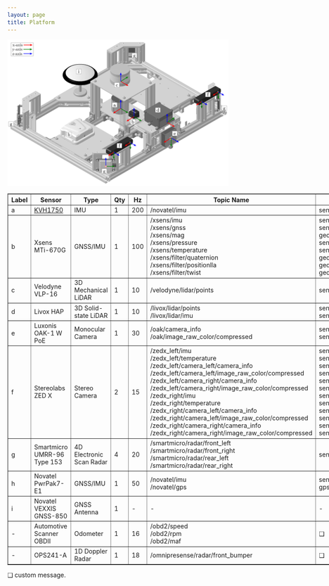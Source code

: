 ```yaml
---
layout: page
title: Platform
---
```


<div style="text-align: center;">
  <img src="/assets/img/coordsys.png" alt="NavINST platform" width="640">
</div>

<div style="margin: 0 auto; width: fit-content;">
  <table border="1" cellspacing="0" cellpadding="5">
    <thead>
      <tr>
        <th>Label</th>
        <th>Sensor</th>
        <th>Type</th>
        <th>Qty</th>
        <th>Hz</th>
        <th>Topic Name</th>
        <th>Message Type</th>
      </tr>
    </thead>
    <tbody>
      <tr>
        <td>a</td>
        <td><a href="https://novatel.com/products/gnss-inertial-navigation-systems/imus/kvh1750 target="_blank"">KVH1750</a></td>
        <td>IMU</td>
        <td>1</td>
        <td>200</td>
        <td>/novatel/imu</td>
        <td>sensor_msgs/Imu</td>
      </tr>
      <tr>
        <td>b</td>
        <td>Xsens MTi-670G</td>
        <td>GNSS/IMU</td>
        <td>1</td>
        <td>100</td>
        <td>
          /xsens/imu<br/>
          /xsens/gnss<br/>
          /xsens/mag<br/>
          /xsens/pressure<br/>
          /xsens/temperature<br/>
          /xsens/filter/quaternion<br/>
          /xsens/filter/positionlla<br/>
          /xsens/filter/twist
        </td>
        <td>
          sensor_msgs/Imu<br/>
          sensor_msgs/NavSatFix<br/>
          geometry_msgs/Vector3Stamped<br/>
          sensor_msgs/FluidPressure<br/>
          sensor_msgs/Temperature<br/>
          geometry_msgs/QuaternionStamped<br/>
          geometry_msgs/Vector3Stamped<br/>
          geometry_msgs/TwistStamped
        </td>
      </tr>
      <tr>
        <td>c</td>
        <td>Velodyne VLP-16</td>
        <td>3D Mechanical LiDAR</td>
        <td>1</td>
        <td>10</td>
        <td>/velodyne/lidar/points</td>
        <td>sensor_msgs/PointCloud2</td>
      </tr>
      <tr>
        <td>d</td>
        <td>Livox HAP</td>
        <td>3D Solid-state LiDAR</td>
        <td>1</td>
        <td>10</td>
        <td>
          /livox/lidar/points<br/>
          /livox/lidar/imu
        </td>
        <td>
          sensor_msgs/PointCloud2<br/>
          sensor_msgs/Imu
        </td>
      </tr>
      <tr>
        <td>e</td>
        <td>Luxonis OAK-1 W PoE</td>
        <td>Monocular Camera</td>
        <td>1</td>
        <td>30</td>
        <td>
          /oak/camera_info<br/>
          /oak/image_raw_color/compressed
        </td>
        <td>
          sensor_msgs/CameraInfo<br/>
          sensor_msgs/CompressedImage
        </td>
      </tr>
      <tr>
        <td>f</td>
        <td>Stereolabs ZED X</td>
        <td>Stereo Camera</td>
        <td>2</td>
        <td>15</td>
        <td>
          /zedx_left/imu<br/>
          /zedx_left/temperature<br/>
          /zedx_left/camera_left/camera_info<br/>
          /zedx_left/camera_left/image_raw_color/compressed<br/>
          /zedx_left/camera_right/camera_info<br/>
          /zedx_left/camera_right/image_raw_color/compressed<br/>
          /zedx_right/imu<br/>
          /zedx_right/temperature<br/>
          /zedx_right/camera_left/camera_info<br/>
          /zedx_right/camera_left/image_raw_color/compressed<br/>
          /zedx_right/camera_right/camera_info<br/>
          /zedx_right/camera_right/image_raw_color/compressed
        </td>
        <td>
          sensor_msgs/Imu<br/>
          sensor_msgs/Temperature<br/>
          sensor_msgs/CameraInfo<br/>
          sensor_msgs/CompressedImage<br/>
          sensor_msgs/CameraInfo<br/>
          sensor_msgs/CompressedImage<br/>
          sensor_msgs/Imu<br/>
          sensor_msgs/Temperature<br/>
          sensor_msgs/CameraInfo<br/>
          sensor_msgs/CompressedImage<br/>
          sensor_msgs/CameraInfo<br/>
          sensor_msgs/CompressedImage
        </td>
      </tr>
      <tr>
        <td>g</td>
        <td>Smartmicro UMRR-96 Type 153</td>
        <td>4D Electronic Scan Radar</td>
        <td>4</td>
        <td>20</td>
        <td>
          /smartmicro/radar/front_left<br/>
          /smartmicro/radar/front_right<br/>
          /smartmicro/radar/rear_left<br/>
          /smartmicro/radar/rear_right
        </td>
        <td>sensor_msgs/PointCloud2</td>
      </tr>
      <tr>
        <td>h</td>
        <td>Novatel PwrPak7-E1</td>
        <td>GNSS/IMU</td>
        <td>1</td>
        <td>50</td>
        <td>
          /novatel/imu<br/>
          /novatel/gps
        </td>
        <td>
          sensor_msgs/Imu<br/>
          gps_common/GPSFix
        </td>
      </tr>
      <tr>
        <td>i</td>
        <td>Novatel VEXXIS GNSS-850</td>
        <td>GNSS Antenna</td>
        <td>1</td>
        <td>-</td>
        <td>-</td>
        <td>-</td>
      </tr>
      <tr>
        <td>-</td>
        <td>Automotive Scanner OBDII</td>
        <td>Odometer</td>
        <td>1</td>
        <td>16</td>
        <td>
          /obd2/speed<br/>
          /obd2/rpm<br/>
          /obd2/maf
        </td>
        <td>❑</td>
      </tr>
      <tr>
        <td>-</td>
        <td>OPS241-A</td>
        <td>1D Doppler Radar</td>
        <td>1</td>
        <td>18</td>
        <td>/omnipresense/radar/front_bumper</td>
        <td>❑</td>
      </tr>
    </tbody>
  </table>
  <p>❑ custom message.</p>
</div>



